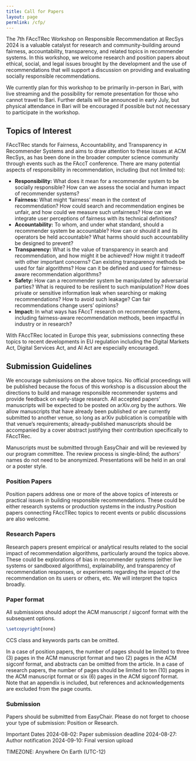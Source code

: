 ```yaml
---
title: Call for Papers
layout: page
permlink: /cfp/
---
```


The 7th FAccTRec Workshop on Responsible Recommendation at RecSys 2024 is a valuable catalyst for research and community-building around fairness, accountability, transparency, and related topics in recommender systems. In this workshop, we welcome research and position papers about ethical, social, and legal issues brought by the development and the use of recommendations that will support a discussion on providing and evaluating socially responsible recommendations.

We currently plan for this workshop to be primarily in-person in Bari, with live streaming and the possibility for remote presentation for those who cannot travel to Bari. Further details will be announced in early July, but physical attendance in Bari will be encouraged if possible but not necessary to participate in the workshop.

## Topics of Interest

FAccTRec stands for Fairness, Accountability, and Transparency in Recommender Systems and aims to draw attention to these issues at ACM RecSys, as has been done in the broader computer science community through events such as the FAccT conference. There are many potential aspects of responsibility in recommendation, including (but not limited to):

- **Responsibility:** What does it mean for a recommender system to be socially responsible? How can we assess the social and human impact of recommender systems?
- **Fairness:** What might ‘fairness’ mean in the context of recommendation? How could search and recommendation engines be unfair, and how could we measure such unfairness? How can we integrate user perceptions of fairness with its technical definitions?
- **Accountability:** To whom, and under what standard, should a recommender system be accountable? How can or should it and its operators be held accountable? What harms should such accountability be designed to prevent?
- **Transparency:** What is the value of transparency in search and recommendation, and how might it be achieved? How might it tradeoff with other important concerns? Can existing transparency methods be used for fair algorithms? How can it be defined and used for fairness-aware recommendation algorithms?
- **Safety:** How can a recommender system be manipulated by adversarial parties? What is required to be resilient to such manipulation? How does private or sensitive information leak when searching or making recommendations? How to avoid such leakage? Can fair recommendations change users’ opinions?
- **Impact:** In what ways has FAccT research on recommender systems, including fairness-aware recommendation methods, been impactful in industry or in research?

With FAccTRec located in Europe this year, submissions connecting these topics to recent developments in EU regulation including the Digital Markets Act, Digital Services Act, and AI Act are especially encouraged.

## Submission Guidelines

We encourage submissions on the above topics. No official proceedings will be published because the focus of this workshop is a discussion about the directions to build and manage responsible recommender systems and provide feedback on early-stage research. All accepted papers’ manuscripts will be expected to be posted on arXiv.org by the authors. We allow manuscripts that have already been published or are currently submitted to another venue, so long as arXiv publication is compatible with that venue’s requirements; already-published manuscripts should be accompanied by a cover abstract justifying their contribution specifically to FAccTRec.

Manuscripts must be submitted through EasyChair and will be reviewed by our program committee. The review process is single-blind; the authors’ names do not need to be anonymized. Presentations will be held in an oral or a poster style.

### Position Papers
Position papers address one or more of the above topics of interests or practical issues in building responsible recommendations. These could be either research systems or production systems in the industry.Position papers connecting FAccTRec topics to recent events or public discussions are also welcome.

### Research Papers

Research papers present empirical or analytical results related to the social impact of recommendation algorithms, particularly around the topics above. These could be explorations of bias in recommender systems (either live systems or sandboxed algorithms), explainability, and transparency of recommendation responses, or experiments regarding the impact of the recommendation on its users or others, etc. We will interpret the topics broadly.

### Paper format

All submissions should adopt the ACM manuscript / sigconf format with the subsequent options.

```latex
\setcopyright{none}
```

CCS class and keywords parts can be omitted.

In a case of position papers, the number of pages should be limited to three (3) pages in the ACM manuscript format and two (2) pages in the ACM sigconf format, and abstracts can be omitted from the article. In a case of research papers, the number of pages should be limited to ten (10) pages in the ACM manuscript format or six (6) pages in the ACM sigconf format. Note that an appendix is included, but references and acknowledgements are excluded from the page counts.

### Submission

Papers should be submitted from EasyChair. Please do not forget to choose your type of submission: Position or Research.

Important Dates
2024-08-02: Paper submission deadline
2024-08-27: Author notification
2024-09-10: Final version upload

TIMEZONE: Anywhere On Earth (UTC-12)
